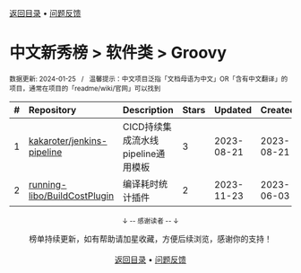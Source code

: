 <a href="https://gitee.com/GrowingGit/GitHub-Chinese-Top-Charts#github中文排行榜">返回目录</a> • <a href="/content/docs/feedback.md">问题反馈</a>

# 中文新秀榜 > 软件类 > Groovy
<sub>数据更新: 2024-01-25&nbsp;&nbsp;&nbsp;/&nbsp;&nbsp;&nbsp;温馨提示：中文项目泛指「文档母语为中文」OR「含有中文翻译」的项目，通常在项目的「readme/wiki/官网」可以找到</sub>

|#|Repository|Description|Stars|Updated|Created|
|:-|:-|:-|:-|:-|:-|
|1|[kakaroter/jenkins-pipeline](https://github.com/kakaroter/jenkins-pipeline)|CICD持续集成流水线pipeline通用模板|3|2023-08-21|2023-08-21|
|2|[running-libo/BuildCostPlugin](https://github.com/running-libo/BuildCostPlugin)|编译耗时统计插件|2|2023-11-23|2023-06-03|

<div align="center">
    <p><sub>↓ -- 感谢读者 -- ↓</sub></p>
    榜单持续更新，如有帮助请加星收藏，方便后续浏览，感谢你的支持！
</div>

<br/>

<div align="center"><a href="https://gitee.com/GrowingGit/GitHub-Chinese-Top-Charts#github中文排行榜">返回目录</a> • <a href="/content/docs/feedback.md">问题反馈</a></div>
